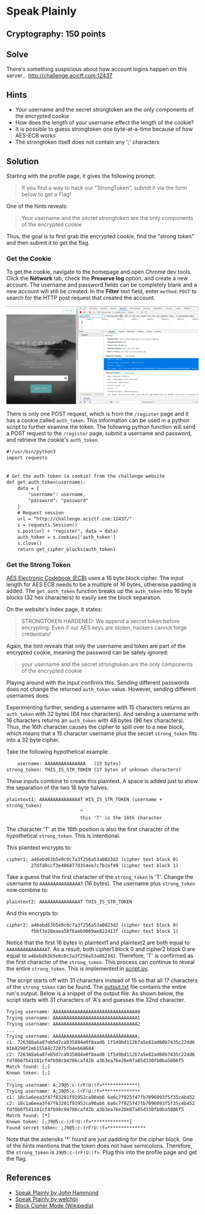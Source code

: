 # Speak Plainly

## Cryptography: 150 points

## Solve

There's something suspicious about how account logins happen on this server... http://challenge.acictf.com:12437

## Hints

* Your username and the secret strongtoken are the only components of the encrypted cookie
* How does the length of your username effect the length of the cookie?
* It is possible to guess strongtoken one byte-at-a-time because of how AES-ECB works
* The strongtoken itself does not contain any ';' characters

## Solution
Starting with the profile page, it gives the following prompt:
> If you find a way to hack our "StrongToken", submit it via the form below to get a Flag!

One of the hints reveals:
> Your username and the secret strongtoken are the only components of the encrypted cookie

Thus, the goal is to first grab the encrypted cookie, find the "strong token" and then submit it to get the flag.

### Get the Cookie
To get the cookie, navigate to the homepage and open Chrome dev tools. Click the **Network** tab, check the **Preserve log** option, and create a new account. The username and password fields can be completely blank and a new account will still be created. In the **Filter** text field, enter `method:POST` to search for the HTTP post request that created the account.

![Screenshot](./screenshot1.png)

There is only one POST request, which is from the `/register` page and it has a cookie called `auth_token`. This information can be used in a python script to further examine the token. The following python function will send a POST request to the `/register` page, submit a username and password, and retrieve the cookie's `auth_token`.

```
#!/usr/bin/python3
import requests


# Get the auth token (a cookie) from the challenge website
def get_auth_token(username):
    data = {
        "username": username,
        "password": "password"
    }
    # Request session
    url = "http://challenge.acictf.com:12437/"
    s = requests.Session()
    s.post(url + "register", data = data)
    auth_token = s.cookies['auth_token']
    s.close()
    return get_cipher_blocks(auth_token)
```

### Get the Strong Token
[AES Electronic Codebook (ECB)][1] uses a 16 byte block cipher. The input length for AES ECB needs to be a multiple of 16 bytes, otherwise padding is added. The `get_auth_token` function breaks up the `auth_token` into 16 byte blocks (32 hex characters) to easily see the block separation.

On the website's index page, it states: 
> STRONGTOKEN HARDENED: We append a secret token before encrypting. Even if our AES keys are stolen, hackers cannot forge credentials!

Again, the hint reveals that only the username and token are part of the encrypted cookie, meaning the password can be safely ignored:
> your username and the secret strongtoken are the only components of the encrypted cookie

Playing around with the input confirms this. Sending different passwords does not change the returned `auth_token` value. However, sending different usernames does.

Experimenting further, sending a username with 15 characters returns an `auth_token` with 32 bytes (64 hex characters). And sending a username with 16 characters returns an `auth_token` with 48 bytes (96 hex characters). Thus, the 16th character causes the cipher to spill over to a new block, which means that a 15 character username plus the secret `strong_token` fits into a 32 byte cipher.

Take the following hypothetical example:
```
    username: AAAAAAAAAAAAAAA   (15 bytes)
strong_token: THIS_IS_STR_TOKEN (17 bytes of unknown characters)
```
These inputs combine to create this plaintext. A space is added just to show the separation of the two 16 byte halves.
```            
plaintext1: AAAAAAAAAAAAAAAT HIS_IS_STR_TOKEN (username + strong_token)
                           ^
                           this 'T' is the 16th character
```
The character 'T' at the 16th position is also the first character of the hypothetical `strong_token`. This is intentional.

This plaintext encrypts to:
```
cipher1: a46ebd63b5e0c0c7a3f256a53a0823d2 (cipher text block 0)
         27dfd0ccf3e4868778354ee7c7b2ef49 (cipher text block 1)
```

Take a guess that the first character of the `strong_token` is 'T'. Change the username to `AAAAAAAAAAAAAAAT` (16 bytes). The username plus `strong_token` now combine to:
```
plaintext2: AAAAAAAAAAAAAAAT THIS_IS_STR_TOKEN
```
And this encrypts to:
```
cipher2: a46ebd63b5e0c0c7a3f256a53a0823d2 (cipher text block 0)
         fbbf3e20eaea58f6aeb9069ae822413f (cipher text block 1)
```

Notice that the first 16 bytes in plaintext1 and plaintext2 are both equal to `AAAAAAAAAAAAAAAT`. As a result, both cipher1 block 0 and cipher2 block 0 are equal to `a46ebd63b5e0c0c7a3f256a53a0823d2`. Therefore, 'T' is confirmed as the first character of the `strong_token`. This process can continue to reveal the entire `strong_token`. This is implemented in [script.py](./script.py).

The script starts off with 31 characters instead of 15 so that all 17 characters of the `strong_token` can be found. The [output.txt](./output.txt) file contains the entire run's output. Below is a snippet of the output file. As shown below, the script starts with 31 characters of 'A's and guesses the 32nd character.
```
Trying username: AAAAAAAAAAAAAAAAAAAAAAAAAAAAAAA0
Trying username: AAAAAAAAAAAAAAAAAAAAAAAAAAAAAAA1
Trying username: AAAAAAAAAAAAAAAAAAAAAAAAAAAAAAA2
...
Trying username: AAAAAAAAAAAAAAAAAAAAAAAAAAAAAAA;
c1: 726388a6a87eb5d7ca935884e0f8aad6 1f549bd112b7a5e82ad60b7435c22dd6 0168298f2eb15584c72075fb4eb68684
c2: 726388a6a87eb5d7ca935884e0f8aad6 1f549bd112b7a5e82ad60b7435c22dd6 fdf0b6f541181cf4fb98c94706caf42b a3b3ea76e20e07a85d330fb0ba5006f5
Match found: [;]
Known token: [;]
...
Trying username: A;J9@5:c-(rF!U:!f>*************)
Trying username: A;J9@5:c-(rF!U:!f>**************
c1: 18c1a6eea3f47f83201f91952ca90ab6 6a6c7f925f47fb7096093f5f35c4b452
c2: 18c1a6eea3f47f83201f91952ca90ab6 6a6c7f925f47fb7096093f5f35c4b452 fdf0b6f541181cf4fb98c94706caf42b a3b3ea76e20e07a85d330fb0ba5006f5
Match found: [*]
Known token: [;J9@5:c-(rF!U:!f>**************]
Found secret token: ;J9@5:c-(rF!U:!f>**************
```
Note that the asterisks '*' found are just padding for the cipher block. One of the hints mentions that the token does not have semicolons. Therefore, the `strong_token` is `J9@5:c-(rF!U:!f>`. Plug this into the profile page and get the flag.

## References
* [Speak Plainly by John Hammond](https://youtu.be/f-iz_ZAS258)
* [Speak Plainly by welchbj](https://github.com/welchbj/ctf/tree/master/writeups/2020/CyberStakes/speak-plainly)
* [Block Cipher Mode (Wikipedia)][1]

[1]: https://en.wikipedia.org/wiki/Block_cipher_mode_of_operation#Electronic_codebook_(ECB)
[2]: https://crypto.stackexchange.com/questions/42891/chosen-plaintext-attack-on-aes-in-ecb-mode